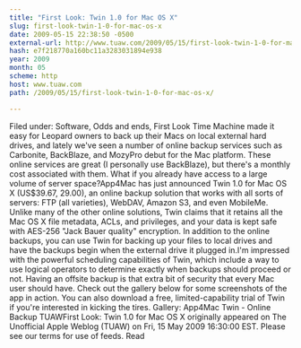 ```yaml
---
title: "First Look: Twin 1.0 for Mac OS X"
slug: first-look-twin-1-0-for-mac-os-x
date: 2009-05-15 22:38:50 -0500
external-url: http://www.tuaw.com/2009/05/15/first-look-twin-1-0-for-mac-os-x/
hash: e7f218770a160bc11a3283031894e938
year: 2009
month: 05
scheme: http
host: www.tuaw.com
path: /2009/05/15/first-look-twin-1-0-for-mac-os-x/

---
```


Filed under: Software, Odds and ends, First Look
Time Machine made it easy for Leopard owners to back up their Macs on local external hard drives, and lately we've seen a number of online backup services such as Carbonite, BackBlaze, and MozyPro debut for the Mac platform. These online services are great (I personally use BackBlaze), but there's a monthly cost associated with them. What if you already have access to a large volume of server space?App4Mac has just announced Twin 1.0 for Mac OS X (US$39.67, 29.00), an online backup solution that works with all sorts of servers: FTP (all varieties), WebDAV, Amazon S3, and even MobileMe. Unlike many of the other online solutions, Twin claims that it retains all the Mac OS X file metadata, ACLs, and privileges, and your data is kept safe with AES-256 "Jack Bauer quality" encryption. In addition to the online backups, you can use Twin for backing up your files to local drives and have the backups begin when the external drive it plugged in.I'm impressed with the powerful scheduling capabilities of Twin, which include a way to use logical operators to determine exactly when backups should proceed or not. Having an offsite backup is that extra bit of security that every Mac user should have. Check out the gallery below for some screenshots of the app in action. You can also download a free, limited-capability trial of Twin if you're interested in kicking the tires. 
Gallery: App4Mac Twin - Online Backup
TUAWFirst Look: Twin 1.0 for Mac OS X originally appeared on The Unofficial Apple Weblog (TUAW) on Fri, 15 May 2009 16:30:00 EST.  Please see our terms for use of feeds.
Read
